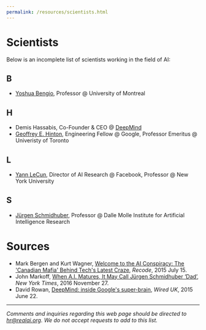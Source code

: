 ```yaml
---
permalink: /resources/scientists.html
---
```

# Scientists

Below is an incomplete list of scientists working in the field of AI:

## B

* [Yoshua Bengio](http://www.iro.umontreal.ca/~bengioy/yoshua_en/index.html), Professor @ University of Montreal

## H

* Demis Hassabis, Co-Founder & CEO @ [DeepMind](https://deepmind.com/about/)
* [Geoffrey E. Hinton](http://www.cs.toronto.edu/~hinton/), Engineering Fellow @ Google, Professor Emeritus @ Univeristy of Toronto

## L

* [Yann LeCun](http://yann.lecun.com/), Director of AI Research @ Facebook, Professor @ New York University

## S

* [Jürgen Schmidhuber](http://people.idsia.ch/~juergen/), Professor @ Dalle Molle Institute for Artificial Intelligence Research

# Sources

* Mark Bergen and Kurt Wagner, [Welcome to the AI Conspiracy: The 'Canadian Mafia' Behind Tech's Latest Craze](http://www.recode.net/2015/7/15/11614684/ai-conspiracy-the-scientists-behind-deep-learning), *Recode*, 2015 July 15.
* John Markoff, [When A.I. Matures, It May Call Jürgen Schmidhuber ‘Dad’](https://www.nytimes.com/2016/11/27/technology/artificial-intelligence-pioneer-jurgen-schmidhuber-overlooked.html), *New York Times*, 2016 November 27.
* David Rowan, [DeepMind: inside Google's super-brain](http://www.wired.co.uk/article/deepmind), *Wired UK*, 2015 June 22.

---

*Comments and inquiries regarding this web page should be directed to [hr@realai.org](mailto:hr@realai.org). We do not accept requests to add to this list.*
